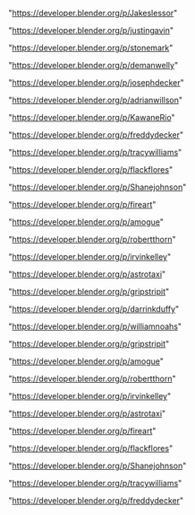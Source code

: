 "https://developer.blender.org/p/Jakeslessor"

"https://developer.blender.org/p/justingavin"

"https://developer.blender.org/p/stonemark"

"https://developer.blender.org/p/demanwelly"

"https://developer.blender.org/p/josephdecker"

"https://developer.blender.org/p/adrianwillson"

"https://developer.blender.org/p/KawaneRio"

"https://developer.blender.org/p/freddydecker"

"https://developer.blender.org/p/tracywilliams"

"https://developer.blender.org/p/flackflores"

"https://developer.blender.org/p/Shanejohnson"

"https://developer.blender.org/p/fireart"

"https://developer.blender.org/p/amogue"

"https://developer.blender.org/p/robertthorn"

"https://developer.blender.org/p/irvinkelley"

"https://developer.blender.org/p/astrotaxi"

"https://developer.blender.org/p/gripstripit"

 
"https://developer.blender.org/p/darrinkduffy"


"https://developer.blender.org/p/williamnoahs"


"https://developer.blender.org/p/gripstripit"


"https://developer.blender.org/p/amogue"


"https://developer.blender.org/p/robertthorn"


"https://developer.blender.org/p/irvinkelley"


"https://developer.blender.org/p/astrotaxi"


"https://developer.blender.org/p/fireart"


"https://developer.blender.org/p/flackflores"


"https://developer.blender.org/p/Shanejohnson"


"https://developer.blender.org/p/tracywilliams"


"https://developer.blender.org/p/freddydecker"


 

